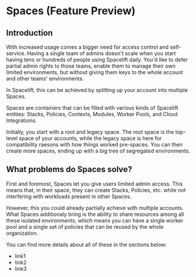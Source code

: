 # Spaces (Feature Preview)

## Introduction
With increased usage comes a bigger need for access control and self-service.  Having a single team of admins doesn't scale when you start having tens or hundreds of people using Spacelift daily. You'd like to defer partial admin rights to those teams, enable them to manage their own limited environments, but without giving them keys to the whole account and other teams' environments.

In Spacelift, this can be achieved by splitting up your account into multiple Spaces.

Spaces are containers that can be filled with various kinds of Spacelift entities: Stacks, Policies, Contexts, Modules, Worker Pools, and Cloud Integrations.

Initially, you start with a root and legacy space. The root space is the top-level space of your accounts, while the legacy space is here for compatibility raesons with how things worked pre-spaces. You can then create more spaces, ending up with a big tree of segregated environments.

## What problems do Spaces solve?
First and foremost, Spaces let you give users limited admin access. This means that, in their space, they can create Stacks, Policies, etc. while not interfering with workloads present in other Spaces.

However, this you could already partially achieve with multiple accounts. What Spaces additionaly bring is the ability to share resources among all these isolated environments, which means you can have a single worker pool and a single set of policies that can be reused by the whole organization.

You can find more details about all of these in the sections below:
- link1
- link2
- link3
